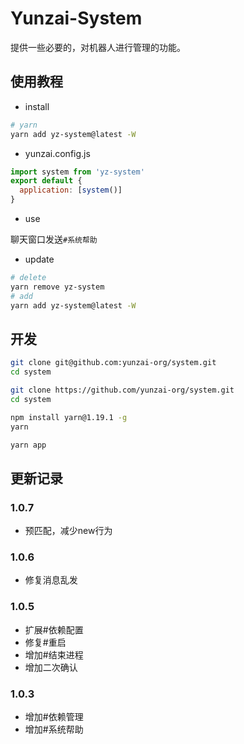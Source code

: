# Yunzai-System

提供一些必要的，对机器人进行管理的功能。

## 使用教程

- install

```sh
# yarn
yarn add yz-system@latest -W
```

- yunzai.config.js

```js
import system from 'yz-system'
export default {
  application: [system()]
}
```

- use

聊天窗口发送`#系统帮助`

- update

```sh
# delete
yarn remove yz-system
# add
yarn add yz-system@latest -W
```

## 开发

```sh
git clone git@github.com:yunzai-org/system.git
cd system
```

```sh
git clone https://github.com/yunzai-org/system.git
cd system
```

```sh
npm install yarn@1.19.1 -g
yarn
```

```sh
yarn app
```

## 更新记录

### 1.0.7

- 预匹配，减少new行为

### 1.0.6

- 修复消息乱发

### 1.0.5

- 扩展#依赖配置
- 修复#重启
- 增加#结束进程
- 增加二次确认

### 1.0.3

- 增加#依赖管理
- 增加#系统帮助

